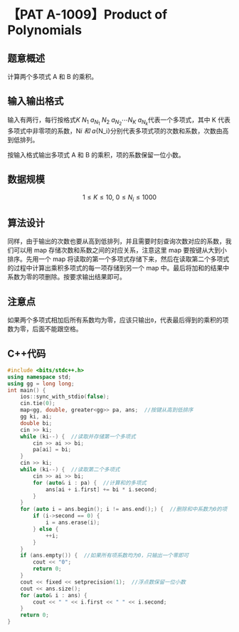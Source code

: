 # 【PAT A-1009】Product of Polynomials

## 题意概述

计算两个多项式 A 和 B 的乘积。

## 输入输出格式

输入有两行，每行按格式$K\ N_1\ a_{N_1}\ N_2\ a_{N_2}\cdots N_K\ a_{N_k}$代表一个多项式，其中 K 代表多项式中非零项的系数，N*i 和 a*{N_i}分别代表多项式项的次数和系数，次数由高到低排列。

按输入格式输出多项式 A 和 B 的乘积，项的系数保留一位小数。

## 数据规模

$$1\le K\le10,\ 0\le N_i\le1000$$

## 算法设计

同样，由于输出的次数也要从高到低排列，并且需要时刻查询次数对应的系数，我们可以用 map 存储次数和系数之间的对应关系，注意这里 map 要按键从大到小排序。先用一个 map 将读取的第一个多项式存储下来，然后在读取第二个多项式的过程中计算出乘积多项式的每一项存储到另一个 map 中。最后将加和的结果中系数为零的项删除。按要求输出结果即可。

## 注意点

如果两个多项式相加后所有系数均为零，应该只输出`0`，代表最后得到的乘积的项数为零，后面不能跟空格。

## C++代码

```cpp
#include <bits/stdc++.h>
using namespace std;
using gg = long long;
int main() {
    ios::sync_with_stdio(false);
    cin.tie(0);
    map<gg, double, greater<gg>> pa, ans;  //按键从高到低排序
    gg ki, ai;
    double bi;
    cin >> ki;
    while (ki--) {  //读取并存储第一个多项式
        cin >> ai >> bi;
        pa[ai] = bi;
    }
    cin >> ki;
    while (ki--) {  //读取第二个多项式
        cin >> ai >> bi;
        for (auto& i : pa) {  //计算和的多项式
            ans[ai + i.first] += bi * i.second;
        }
    }
    for (auto i = ans.begin(); i != ans.end();) {  //删除和中系数为0的项
        if (i->second == 0) {
            i = ans.erase(i);
        } else {
            ++i;
        }
    }
    if (ans.empty()) {  //如果所有项系数均为0，只输出一个零即可
        cout << "0";
        return 0;
    }
    cout << fixed << setprecision(1);  //浮点数保留一位小数
    cout << ans.size();
    for (auto& i : ans) {
        cout << " " << i.first << " " << i.second;
    }
    return 0;
}
```
